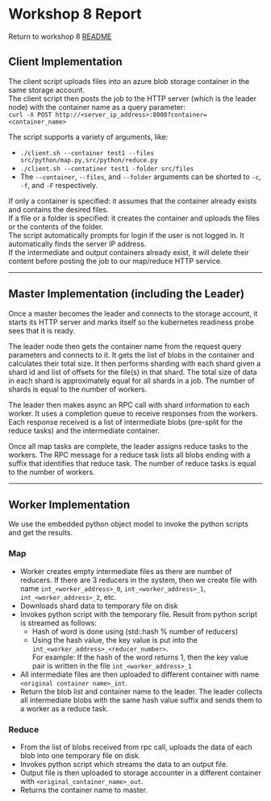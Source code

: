 # Workshop 8 Report  

Return to workshop 8 [README](../w6/docs/workshop8.md)  

## Client Implementation  
The client script uploads files into an azure blob storage container in the same storage account.  
The client script then posts the job to the HTTP server (which is the leader node) with the container name as a query parameter:  
    `curl -X POST http://<server_ip_address>:8000?container=<container_name>`  

The script supports a variety of arguments, like:  
- `./client.sh --container test1 --files src/python/map.py,src/python/reduce.py`  
- `./client.sh --contatiner test1 -folder src/files`  
- The `--container`, `--files`, and `--folder` arguments can be shorted to `-c`, `-f`, and `-F` respectively.  

If only a container is specified: it assumes that the container already exists and contains the desired files.  
If a file or a folder is specified: it creates the container and uploads the files or the contents of the folder.  
The script automatically prompts for login if the user is not logged in. It automatically finds the server IP address.  
If the intermediate and output containers already exist, it will delete their content before posting the job to our map/reduce HTTP service.  

---
## Master Implementation (including the Leader)  
Once a master becomes the leader and connects to the storage account, it starts its HTTP server and marks itself so the kubernetes readiness probe sees that it is ready.  

The leader node then gets the container name from the request query parameters and connects to it. It gets the list of blobs in the container and calculates their total size. It then performs sharding with each shard given a shard id and list of offsets for the file(s) in that shard. The total size of data in each shard is approximately equal for all shards in a job. The number of shards is equal to the number of workers.  

The leader then makes async an RPC call with shard information to each worker. It uses a completion queue to receive responses from the workers. Each response received is a list of intermediate blobs (pre-split for the reduce tasks) and the intermediate container.  

Once all map tasks are complete, the leader assigns reduce tasks to the workers. The RPC message for a reduce task lists all blobs ending with a suffix that identifies that reduce task. The number of reduce tasks is equal to the number of workers.  

---
## Worker Implementation  

We use the embedded python object model to invoke the python scripts and get the results.  

### Map  
- Worker creates empty intermediate files as there are number of reducers. If there are 3 reducers in the system, then we create file with name `int_<worker_address>_0`, `int_<worker_address>_1`, `int_<worker_address>_2`, etc.  
- Downloads shard data to temporary file on disk  
- Invokes python script with the temporary file. Result from python script is streamed as follows:  
   - Hash of word is done using (std::hash<string> % number of reducers)  
   - Using the hash value, the key value is put into the `int_<worker_address>_<reducer_number>`.  
     For example: If the hash of the word returns 1, then the key value pair is written in the file `int_<worker_address>_1`  
- All intermediate files are then uploaded to different container with name `<original container name>_int`.  
- Return the blob list and container name to the leader. The leader collects all intermediate blobs with the same hash value suffix and sends them to a worker as a reduce task.  

### Reduce  
- From the list of blobs received from rpc call, uploads the data of each blob into one temporary file on disk.  
- Invokes python script which streams the data to an output file.  
- Output file is then uploaded to storage accounter in a different container with `<original_container_name>_out`.  
- Returns the container name to master.  
